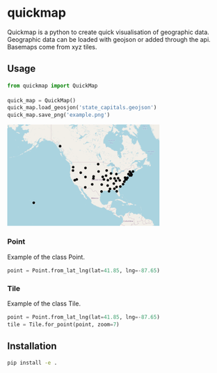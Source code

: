 # quickmap
Quickmap is a python to create quick visualisation of geographic data. Geographic data can be loaded with geojson or added through the api. Basemaps come from xyz tiles.

## Usage
```python
from quickmap import QuickMap

quick_map = QuickMap()
quick_map.load_geosjon('state_capitals.geojson')
quick_map.save_png('example.png')
```
![State Capitals Output](docs/imgs/state_capitals.png)

### Point
Example of the class Point.
```python
point = Point.from_lat_lng(lat=41.85, lng=-87.65)
```

### Tile
Example of the class Tile.
```python
point = Point.from_lat_lng(lat=41.85, lng=-87.65)
tile = Tile.for_point(point, zoom=7)
```

## Installation
```bash
pip install -e .

```

<style type="text/css">
    img {
        max-width: 350px;
    }
</style>